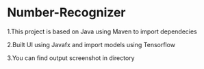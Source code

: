# Number-Recognizer
1.This project is based on Java using Maven to import dependecies

2.Built UI using Javafx and import models using Tensorflow

3.You can find output screenshot in directory 
